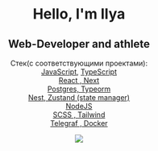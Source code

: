 <h1 align="center">Hello, I'm Ilya</h1>
<h2 align="center">Web-Developer and athlete</h2>

<div align="center">Cтек(с соответствующими проектами):</div>

<div align="center"><a href='https://github.com/kolen44/Medianka'>JavaScript</a>, <a href='https://github.com/kolen44/heldent'>TypeScript</a></div>
<div align="center"><a href='https://github.com/kolen44/Medianka'> React , Next</a></div>
<div align="center"><a href='https://github.com/kolen44/heldent'>Postgres, Typeorm </a></div>

<div align="center"><a href='https://github.com/kolen44/heldent'> Nest</a>,<a href='https://github.com/kolen44/Medianka'> Zustand (state manager)</a></div>
<div align="center"><a href='https://github.com/kolen44/JosephAIBotTg'> NodeJS </a></div>
<div align="center"><a href='https://github.com/kolen44/Medianka'>SCSS , Tailwind</a></div>
<div align="center"><a href='https://github.com/kolen44/JosephAIBotTg'>Telegraf ,<a href='https://github.com/kolen44/heldent'> Docker</a></div>
<p align="center">
  <img src="https://streak-stats.demolab.com?user=kolen44&theme=dark" />
</p>



